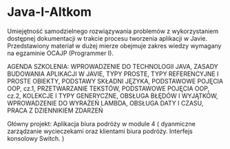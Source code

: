 # Java-I-Altkom
Umiejętność samodzielnego rozwiązywania problemów z wykorzystaniem dostępnej dokumentacji w trakcie procesu tworzenia aplikacji w Javie. Przedstawiony materiał w dużej mierze obejmuje zakres wiedzy wymagany na egzaminie OCAJP (Programmer I).

AGENDA SZKOLENIA:
WPROWADZENIE DO TECHNOLOGII JAVA, ZASADY BUDOWANIA APLIKACJI W JAVIE, TYPY PROSTE, TYPY REFERENCYJNE I PROSTE OBIEKTY, PODSTAWY SKŁADNI JĘZYKA, PODSTAWOWE POJĘCIA OOP, cz.1, PRZETWARZANIE TEKSTÓW, PODSTAWOWE POJĘCIA OOP, cz.2, KOLEKCJE I TYPY GENERYCZNE, OBSŁUGA BŁĘDÓW I WYJĄTKÓW, WPROWADZENIE DO WYRAŻEŃ LAMBDA, OBSŁUGA DATY I CZASU, PRACA Z DZIENNIKIEM ZDARZEŃ

Główny projekt: Aplikacja biura podróży w module 4 ( dyanmiczne zarządzanie wycieczekami oraz klientami biura podróży. Interfejs konsolowy Switch. )
